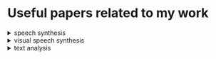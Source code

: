 # Useful papers related to my work

<details>
<summary> speech synthesis </summary>

- **NATURAL TTS SYNTHESIS BY CONDITIONINGWAVENET ON MEL SPECTROGRAM PREDICTIONS**(2018). [[pdf]](https://arxiv.org/pdf/1712.05884.pdf)

- **Tacotron: A fully end-to-end text-to-speech synthesis model**(2017). [[pdf]](https://arxiv.org/pdf/1703.10135.pdf)

</details>

<details>
<summary> visual speech synthesis </summary>

- **ExpNet: Landmark-Free, Deep, 3D Facial Expressions**(2018). [[pdf]](https://arxiv.org/pdf/1802.00542.pdf)

- **Synthesizing Obama: Learning Lip Sync from Audio**(2017). [[pdf]](https://grail.cs.washington.edu/projects/AudioToObama/siggraph17_obama.pdf)

- **On Face Segmentation, Face Swapping, and Face Perception**(2017). [[pdf]](https://arxiv.org/pdf/1704.06729.pdf)

- **Face2Face: Real-time Face Capture and Reenactment of RGB Videos**(2016). [[pdf]](http://niessnerlab.org/papers/2016/1facetoface/thies2016face.pdf)

</details>

<details>
<summary> text analysis </summary>

- **Word2Bits-Quantized Word Vectors**(2018). [[pdf]](https://arxiv.org/pdf/1803.05651.pdf)

- **Word Embeddings with Limited Memory**(2016). [[pdf]](http://www.aclweb.org/anthology/P16-2063)

</details>

